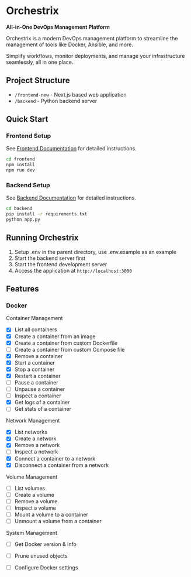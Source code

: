 # Orchestrix
**All-in-One DevOps Management Platform**  

Orchestrix is a modern DevOps management platform to streamline the management of tools like Docker, Ansible, and more. 

Simplify workflows, monitor deployments, and manage your infrastructure seamlessly, all in one place.

## Project Structure
- `/frontend-new` - Next.js based web application
- `/backend` - Python backend server

## Quick Start

### Frontend Setup
See [Frontend Documentation](./frontend-new/README.md) for detailed instructions.
```bash
cd frontend
npm install
npm run dev
```

### Backend Setup
See [Backend Documentation](./backend/README.md) for detailed instructions.
```bash
cd backend
pip install -r requirements.txt
python app.py
```

## Running Orchestrix
1. Setup .env in the parent directory, use .env.example as an example
2. Start the backend server first
3. Start the frontend development server
4. Access the application at `http://localhost:3000`

## Features
### Docker

Container Management
- [x] List all containers
- [x] Create a container from an image
- [x] Create a container from custom Dockerfile
- [ ] Create a container from custom Compose file
- [x] Remove a container
- [x] Start a container
- [x] Stop a container
- [x] Restart a container
- [ ] Pause a container
- [ ] Unpause a container
- [ ] Inspect a container
- [x] Get logs of a container
- [ ] Get stats of a container

Network Management
- [x] List networks
- [x] Create a network
- [x] Remove a network
- [ ] Inspect a network
- [x] Connect a container to a network
- [x] Disconnect a container from a network

Volume Management
- [ ] List volumes
- [ ] Create a volume
- [ ] Remove a volume
- [ ] Inspect a volume
- [ ] Mount a volume to a container
- [ ] Unmount a volume from a container

System Management
- [ ] Get Docker version & info
- [ ] Prune unused objects
- [ ] Configure Docker settings

